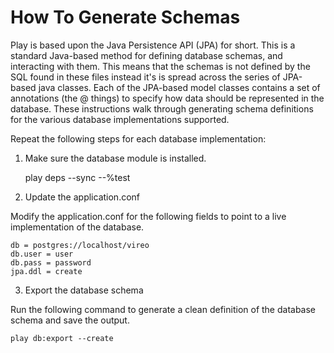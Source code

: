 
How To Generate Schemas
=======================

Play is based upon the Java Persistence API (JPA) for short. This is a standard
Java-based method for defining database schemas, and interacting with them.
This means that the schemas is not defined by the SQL found in these files 
instead it's is spread across the series of JPA-based java classes. Each of the
JPA-based model classes contains a set of annotations (the @ things) to specify
how data should be represented in the database. These instructions walk through
generating schema definitions for the various database implementations 
supported.

Repeat the following steps for each database implementation:

1. Make sure the database module is installed.

    play deps --sync --%test
    
2. Update the application.conf

  Modify the application.conf for the following fields to point to a live
  implementation of the database.
  
    db = postgres://localhost/vireo
    db.user = user
    db.pass = password
    jpa.ddl = create
    
3. Export the database schema

  Run the following command to generate a clean definition of the database 
  schema and save the output.
  
    play db:export --create
